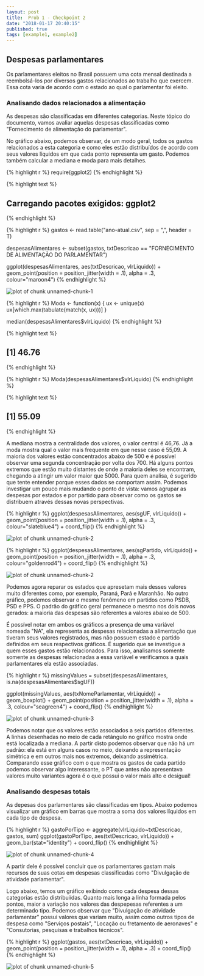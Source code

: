 ```yaml
---
layout: post
title:  Prob 1 - Checkpoint 2
date: "2018-01-17 20:40:15"
published: true
tags: [example1, example2]
---
```


## Despesas parlamentares

Os parlamentares eleitos no Brasil possuem uma cota mensal destinada a reembolsá-los por diversos gastos relacionados ao trabalho que exercem. Essa cota varia de acordo com o estado ao qual o parlamentar foi eleito. 

### Analisando dados relacionados a alimentação

As despesas são classificadas em diferentes categorias. Neste tópico do documento, vamos avaliar aquelas despesas classificadas como "Fornecimento de alimentação do parlamentar".

No gráfico abaixo, podemos observar, de um modo geral, todos os gastos relacionados a esta categoria e como eles estão distribuídos de acordo com seus valores líquidos em que cada ponto representa um gasto. Podemos também calcular a mediana e moda para mais detalhes.



{% highlight r %}
require(ggplot2)
{% endhighlight %}



{% highlight text %}
## Carregando pacotes exigidos: ggplot2
{% endhighlight %}



{% highlight r %}
gastos <- read.table("ano-atual.csv", sep = ",", header = T)

despesasAlimentares <- subset(gastos, txtDescricao == "FORNECIMENTO DE ALIMENTAÇÃO DO PARLAMENTAR")

ggplot(despesasAlimentares, aes(txtDescricao, vlrLiquido)) + geom_point(position = position_jitter(width = .1), alpha = .3, colour="maroon4")
{% endhighlight %}

![plot of chunk unnamed-chunk-1](/AD1/figure/source/prob-1-checkpoint-2/2018-01-17-prob-1-checkpoint-2/unnamed-chunk-1-1.png)

{% highlight r %}
Moda <- function(x) {
  ux <- unique(x)
  ux[which.max(tabulate(match(x, ux)))]
}

median(despesasAlimentares$vlrLiquido)
{% endhighlight %}



{% highlight text %}
## [1] 46.76
{% endhighlight %}



{% highlight r %}
Moda(despesasAlimentares$vlrLiquido)
{% endhighlight %}



{% highlight text %}
## [1] 55.09
{% endhighlight %}

A mediana mostra a centralidade dos valores, o valor central é 46,76. Já a moda mostra qual o valor mais frequente em que nesse caso é 55,09. A maioria dos valores estão concentrados abaixo de 500 e é possível observar uma segunda concentração por volta dos 700. Há alguns pontos extremos que estão muito distantes de onde a maioria deles se encontram, chegando a atingir um valor maior que 5000. Para quem analisa, é sugerido que tente entender porque esses dados se comportam assim. Podemos investigar um pouco mais mudando o ponto de vista: vamos agrupar as despesas por estados e por partido para observar como os gastos se distribuem através dessas novas perspectivas.


{% highlight r %}
ggplot(despesasAlimentares, aes(sgUF, vlrLiquido)) +  geom_point(position = position_jitter(width = .1), alpha = .3, colour="slateblue4") + coord_flip()
{% endhighlight %}

![plot of chunk unnamed-chunk-2](/AD1/figure/source/prob-1-checkpoint-2/2018-01-17-prob-1-checkpoint-2/unnamed-chunk-2-1.png)

{% highlight r %}
ggplot(despesasAlimentares, aes(sgPartido, vlrLiquido)) +  geom_point(position = position_jitter(width = .1), alpha = .3, colour="goldenrod4") + coord_flip()
{% endhighlight %}

![plot of chunk unnamed-chunk-2](/AD1/figure/source/prob-1-checkpoint-2/2018-01-17-prob-1-checkpoint-2/unnamed-chunk-2-2.png)

Podemos agora reparar os estados que apresetam mais desses valores muito diferentes como, por exemplo, Paraná, Pará e Maranhão. No outro gráfico, podemos observar o mesmo fenômeno em partidos como PSDB, PSD e PPS. O padrão do gráfico geral permanece o mesmo nos dois novos gerados: a maioria das despesas são referentes a valores abaixo de 500.

É possível notar em ambos os gráficos a presença de uma variável nomeada "NA", ela representa as despesas relacionadas a alimentação que tiveram seus valores registrados, mas não possuem estado e partido definidos em seus respectivos gráficos. É sugerido que se investigue a quem esses gastos estão relacionados. Para isso, analisamos somente somente as despesas relacionadas a essa variável e verificamos a quais parlamentares ela estão associadas. 


{% highlight r %}
missingValues = subset(despesasAlimentares, is.na(despesasAlimentares$sgUF))

ggplot(missingValues, aes(txNomeParlamentar, vlrLiquido)) +  geom_boxplot() + geom_point(position = position_jitter(width = .1), alpha = .3, colour="seagreen4") + coord_flip()
{% endhighlight %}

![plot of chunk unnamed-chunk-3](/AD1/figure/source/prob-1-checkpoint-2/2018-01-17-prob-1-checkpoint-2/unnamed-chunk-3-1.png)

Podemos notar que os valores estão associados a seis partidos diferentes. A linhas desenhadas no meio de cada retângulo no gráfico mostra onde está localizada a mediana. A partir disto podemos observar que não há um padrão: ela está em alguns casos no meio, deixando a representação simétrica e em outros mais nos extremos, deixando assimétrica. Comparando esse gráfico com o que mostra os gastos de cada partido podemos observar algo interessante, o PT que antes não apresentava valores muito variantes agora é o que possui o valor mais alto e desigual!

### Analisando despesas totais
As depesas dos parlamentares são classificadas em tipos. Abaixo podemos visualizar um gráfico em barras que mostra a soma dos valores líquidos em cada tipo de despesa.


{% highlight r %}
gastoPorTipo <- aggregate(vlrLiquido~txtDescricao, gastos, sum)
ggplot(gastoPorTipo, aes(txtDescricao, vlrLiquido)) + geom_bar(stat="identity") + coord_flip()
{% endhighlight %}

![plot of chunk unnamed-chunk-4](/AD1/figure/source/prob-1-checkpoint-2/2018-01-17-prob-1-checkpoint-2/unnamed-chunk-4-1.png)

A partir dele é possível concluir que os parlamentares gastam mais recursos de suas cotas em despesas classificadas como "Divulgação de atividade parlamentar".

Logo abaixo, temos um gráfico exibindo como cada despesa dessas categorias estão distribuiídas. Quanto mais longa a linha formada pelos pontos, maior a variação nos valores das despepesas referentes a um determinado tipo.
Podemos observar que "Divulgação de atividade parlamentar" possui valores que variam muito, assim como outros tipos de despesa como "Serviços postais", "Locação ou fretamento de aeronaves" e "Consutorias, pesquisas e trabalhos técnicos".


{% highlight r %}
ggplot(gastos, aes(txtDescricao, vlrLiquido)) + geom_point(position = position_jitter(width = .1), alpha = .3) + coord_flip()
{% endhighlight %}

![plot of chunk unnamed-chunk-5](/AD1/figure/source/prob-1-checkpoint-2/2018-01-17-prob-1-checkpoint-2/unnamed-chunk-5-1.png)
